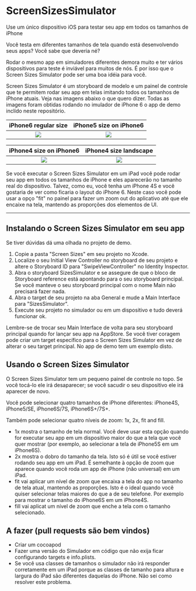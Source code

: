 # ScreenSizesSimulator
Use um único dispositivo iOS para testar seu app em todos os tamanhos de iPhone

Você testa em diferentes tamanhos de tela quando está desenvolvendo seus apps? Você sabe que deveria né?

Rodar o mesmo app em simuladores diferentes demora muito e ter vários dispositivos para teste é inviável para muitos de nós. É por isso que o Screen Sizes Simulator pode ser uma boa idéia para você.

Screen Sizes Simulator é um storyboard de modelo e um painel de controle que te permitem rodar seu app em telas imitando todos os tamanhos de iPhone atuais. Veja nas imagens abaixo o que quero dizer. Todas as imagens foram obtidas rodando no imulador de iPhone 6 o app de demo inclído neste repositório.

iPhone6 regular size             |  iPhone5 size on iPhone6
:-------------------------:|:-------------------------:
![](/../screenshots/screenshots/iPhone6.png)  |  ![](/../screenshots/screenshots/iPhone5_panel.png)

iPhone4 size on iPhone6             |  iPhone4 size landscape
:-------------------------:|:-------------------------:
![](/../screenshots/screenshots/iPhone4_panel.png)  |  ![](/../screenshots/screenshots/iPhone4_landscape.png)

Se você executar o Screen Sizes Simulator em um iPad você pode rodar seu app em todos os tamanhos de iPhone e eles aparecerão no tamanho real do dispositivo. Talvez, como eu, você tenha um iPhone 4S e você gostaria de ver como ficaria o layout do iPhone 6. Neste caso você pode usar a opço "fit" no painel para fazer um zoom out do aplicativo até que ele encaixe na tela, mantendo as proporções dos elementos de UI.

***
## Instalando o Screen Sizes Simulator em seu app
Se tiver dúvidas dá uma olhada no projeto de demo.

1. Copie a pasta "Screen Sizes" em seu projeto no Xcode.
2. Localize o seu Initial View Controller no storyboard de seu projeto e altere o Storyboard ID para "SwipeViewController" no Identity Inspector.
3. Abra o storyboard SizesSimulator e se assegure de que o bloco de Storyboard reference está apontando para o seu storyboard principal. Se você manteve o seu storyboard principal com o nome Main não precisará fazer nada.
4. Abra o target de seu projeto na aba General e mude a Main Interface para "SizesSimulator".
5. Execute seu projeto no simulador ou em um dispositivo e tudo deverá funcionar ok.

Lembre-se de trocar seu Main Interface de volta para seu storyboard principal quando for lançar seu app na AppStore. Se você tiver coragem pode criar um target específico para o Screen Sizes Simulator em vez de alterar o seu target principal. No app de demo tem um exemplo disto.

## Usando o Screen Sizes Simulator
O Screen Sizes Simulator tem um pequeno painel de controle no topo. Se você tocá-lo ele irá desaparecer; se você
 sacudir o seu dispositivo ele irá aparecer de novo.

Você pode selecionar quatro tamanhos de iPhone diferentes: iPhone4S, iPhone5/SE, iPhone6S/7S, iPhone6S+/7S+.

Também pode selecionar quatro níveis de zoom: 1x, 2x, fit and fill.

* 1x mostra o tamanho de tela normal. Você deve usar esta opção quando for executar seu app em um dispositivo maior do que a tela que você quer mostrar (por exemplo, ao selecionar a tela de iPhone5S em um iPhone6S).
* 2x mostra o dobro do tamanho da tela. Isto só é útil se você estiver rodando seu app em um iPad. É semelhante à opção de zoom que aparece quando você roda um app de iPhone (não universal) em um iPad.
* fit vai aplicar um nível de zoom que encaixa a tela do app no tamanho de tela atual, mantendo as proporções. Isto é o ideal quando você quiser selecionar telas maiores do que a de seu telefone. Por exemplo para mostrar o tamanho do iPhone6S em um iPhone4S.
* fill vai aplicat um nível de zoom que enche a tela com o tamanho selecionado.

## A fazer (pull requests são bem vindos)
* Criar um cocoapod
* Fazer uma versão do Simulador em código que não exija ficar configurando targets e info.plists.
* Se você usa classes de tamanhos o simulador não irá responder corretamente em um iPad porque as classes de tamanho para altura e largura do iPad são diferentes daquelas do iPhone. Não sei como resolver este problema.
